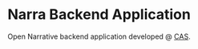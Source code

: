 Narra Backend Application
=========================

Open Narrative backend application developed @ [CAS](http://cas.famu.cz).
